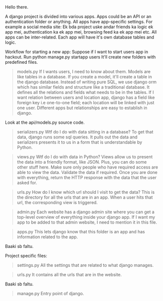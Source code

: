 Hello there.

A django project is divided into various apps. 
Apps could be an API or an authentication folder or anything. All apps have app-specific settings.
For example a social media site: Ek bda project uske andar friends ka logic ek app mei, authentication ka ek app mei,
browsing feed ka ek app mei etc. All apps can be inter-related. Each app will have it's own database tables and logic.

Workflow for starting a new app: 
Suppose if I want to start users app in hackout.
Run python manage.py startapp users
It'll create new folders with predefined files.

> models.py
If I wants users, I need to know about them. Models are like tables in a database. If you create a model, it'll create a table
in the django database. Instead of writing pure SQL, we use django orm which has similar fields and structure like a traditional database.
It defines all the relations and fields what needs to be in the tables. If I want relation between users and location app, django has a field 
like foreign key i.e one-to-one field; each location will be linked with just one user. Different apps but relationships are
easy to establish in django. 

Look at the api/models.py source code. 

> serializers.py
Wtf do I do with data sitting in a database? To get that data, django runs some sql queries. It pulls out the data and serializers presents it to us 
in a form that is understandable by Python.

> views.py
Wtf do I do with data in Python? Views allow us to present the data into a friendly format, like JSON. Plus, you can do some other stuff here. Make sure
only people who have required access are able to view the data. Validate the data if required. Once you are done with everything, return the HTTP response with the 
data that the user asked for.

> urls.py
How do I know which url should I visit to get the data? This is the directory for all the urls that are in an app. When a user hits that url, 
the corresponding view is triggered. 

> admin.py
Each website has a django admin site where you can get a top-level overview of everything inside your django app. If I want my app to be added to that admin website, I 
need to mention it in this file.

> apps.py
This lets django know that this folder is an app and has information related to the app.

Baaki sb faltu. 

Project specific files:

> settings.py
All the settings that are related to what django manages. 

> urls.py
It contains all the urls that are in the website.

Baaki sb faltu.

> manage.py
Entry point of django.
